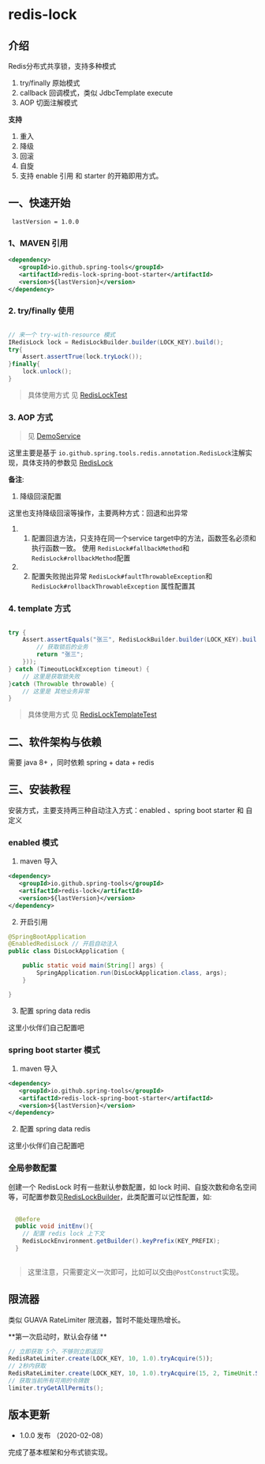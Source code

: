 # redis-lock

## 介绍

Redis分布式共享锁，支持多种模式

1. try/finally 原始模式
2. callback 回调模式，类似 JdbcTemplate execute
3. AOP 切面注解模式

**支持**

1. 重入
2. 降级
3. 回滚
4. 自旋
5. 支持 enable 引用 和 starter 的开箱即用方式。


## 一、快速开始

` lastVersion = 1.0.0`

### 1、MAVEN 引用

```xml
<dependency>
   <groupId>io.github.spring-tools</groupId>
   <artifactId>redis-lock-spring-boot-starter</artifactId>
   <version>${lastVersion}</version>
</dependency>

```
### 2. try/finally 使用

```java

// 来一个 try-with-resource 模式
IRedisLock lock = RedisLockBuilder.builder(LOCK_KEY).build();
try{
    Assert.assertTrue(lock.tryLock());
}finally{
    lock.unlock();
}

```

> 具体使用方式 见 [RedisLockTest](./src/test/java/io/github/spring/tools/redis/RedisLockTest.java) 


### 3. AOP 方式

> 见 [DemoService](./src/test/java/io/github/spring/tools/redis/DemoService.java) 

这里主要是基于 `io.github.spring.tools.redis.annotation.RedisLock`注解实现，具体支持的参数见 [RedisLock](./src/main/java/io/github/spring/tools/redis/annotation/RedisLock.java)

**备注**:
1. 降级回滚配置

这里也支持降级回滚等操作，主要两种方式：回退和出异常

1.  1. 配置回退方法，只支持在同一个service target中的方法，函数签名必须和执行函数一致。
使用 `RedisLock#fallbackMethod`和`RedisLock#rollbackMethod`配置

1.  2. 配置失败抛出异常
`RedisLock#faultThrowableException`和`RedisLock#rollbackThrowableException` 属性配置其


### 4. template 方式

```java

try {
    Assert.assertEquals("张三", RedisLockBuilder.builder(LOCK_KEY).build().execute(() -> {
        // 获取锁后的业务
        return "张三";
    }));
} catch (TimeoutLockException timeout) {
    // 这里是获取锁失败
}catch (Throwable throwable) {
    // 这里是 其他业务异常
}

```
> 具体使用方式 见 [RedisLockTemplateTest](./src/test/java/io/github/spring/tools/redis/RedisLockTemplateTest.java) 


## 二、软件架构与依赖

需要 java 8+ ，同时依赖 spring + data + redis


## 三、安装教程

安装方式，主要支持两三种自动注入方式：enabled 、spring boot starter 和 自定义 

### enabled 模式

1. maven 导入

```xml
<dependency>
   <groupId>io.github.spring-tools</groupId>
   <artifactId>redis-lock</artifactId>
   <version>${lastVersion}</version>
</dependency>

```

2. 开启引用

```java
@SpringBootApplication
@EnabledRedisLock // 开启自动注入
public class DisLockApplication {

    public static void main(String[] args) {
        SpringApplication.run(DisLockApplication.class, args);
    }

}
```

3. 配置 spring data redis
 
这里小伙伴们自己配置吧

### spring boot starter 模式

1. maven 导入

```xml
<dependency>
   <groupId>io.github.spring-tools</groupId>
   <artifactId>redis-lock-spring-boot-starter</artifactId>
   <version>${lastVersion}</version>
</dependency>
```

2. 配置 spring data redis
 
这里小伙伴们自己配置吧



### 全局参数配置

创建一个 RedisLock 时有一些默认参数配置，如 lock 时间、自旋次数和命名空间等，可配置参数见[RedisLockBuilder](./src/main/java/io/github/spring/tools/redis/RedisLockBuilder.java)，此类配置可以记性配置，如:


```java
  
  @Before
  public void initEnv(){
    // 配置 redis lock 上下文
    RedisLockEnvironment.getBuilder().keyPrefix(KEY_PREFIX);
  }
  
```
> 这里注意，只需要定义一次即可，比如可以交由`@PostConstruct`实现。


## 限流器

类似 GUAVA RateLimiter 限流器，暂时不能处理热增长。

**第一次启动时，默认会存储 **

```java
// 立即获取 5个，不够则立即返回
RedisRateLimiter.create(LOCK_KEY, 10, 1.0).tryAcquire(5));
// 2秒内获取
RedisRateLimiter.create(LOCK_KEY, 10, 1.0).tryAcquire(15, 2, TimeUnit.SECONDS);
// 获取当前所有可用的令牌数
limiter.tryGetAllPermits();
```



##  版本更新 


* 1.0.0 发布 （2020-02-08）

完成了基本框架和分布式锁实现。
